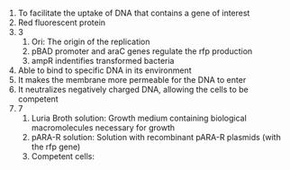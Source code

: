 1. To facilitate the uptake of DNA that contains a gene of interest
2. Red fluorescent protein
3. 3
	1. Ori: The origin of the replication
	2. pBAD promoter and araC genes regulate the rfp production
	3. ampR indentifies transformed bacteria
4. Able to bind to specific DNA in its environment
5. It makes the membrane more permeable for the DNA to enter
6. It neutralizes negatively charged DNA, allowing the cells to be competent
7. 7
	1. Luria Broth solution: Growth medium containing biological macromolecules necessary for growth
	2. pARA-R solution: Solution with recombinant pARA-R plasmids (with the rfp gene)
	3. Competent cells: 